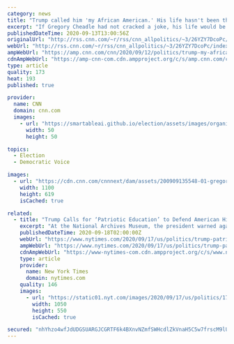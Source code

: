 ```yaml
---
category: news
title: "Trump called him 'my African American.' His life hasn't been the same since"
excerpt: "If Gregory Cheadle had not cracked a joke, his life would be a lot less complicated today. If Gregory Cheadle had not cracked a joke, his life would be a lot less complicated today. Hear how his life was transformed after Trump called him \"My African-American.\"\n    \n"
publishedDateTime: 2020-09-13T13:00:56Z
originalUrl: "http://rss.cnn.com/~r/rss/cnn_allpolitics/~3/26YZY7DcoPc/index.html"
webUrl: "http://rss.cnn.com/~r/rss/cnn_allpolitics/~3/26YZY7DcoPc/index.html"
ampWebUrl: "https://amp.cnn.com/cnn/2020/09/12/politics/trump-my-african-american-cheadle-rally-blake/index.html"
cdnAmpWebUrl: "https://amp-cnn-com.cdn.ampproject.org/c/s/amp.cnn.com/cnn/2020/09/12/politics/trump-my-african-american-cheadle-rally-blake/index.html"
type: article
quality: 173
heat: 193
published: true

provider:
  name: CNN
  domain: cnn.com
  images:
    - url: "https://smartableai.github.io/election/assets/images/organizations/cnn.com-50x50.jpg"
      width: 50
      height: 50

topics:
  - Election
  - Democratic Voice

images:
  - url: "https://cdn.cnn.com/cnnnext/dam/assets/200909135548-01-gregory-cheadle-june-2016-super-tease.jpg"
    width: 1100
    height: 619
    isCached: true

related:
  - title: "Trump Calls for ‘Patriotic Education’ to Defend American History From the Left"
    excerpt: "At the National Archives Museum, the president warned against a “radical movement” that has emerged from “decades of left-wing indoctrination in our schools.”"
    publishedDateTime: 2020-09-18T02:00:00Z
    webUrl: "https://www.nytimes.com/2020/09/17/us/politics/trump-patriotic-education.html"
    ampWebUrl: "https://www.nytimes.com/2020/09/17/us/politics/trump-patriotic-education.amp.html"
    cdnAmpWebUrl: "https://www-nytimes-com.cdn.ampproject.org/c/s/www.nytimes.com/2020/09/17/us/politics/trump-patriotic-education.amp.html"
    type: article
    provider:
      name: New York Times
      domain: nytimes.com
    quality: 146
    images:
      - url: "https://static01.nyt.com/images/2020/09/17/us/politics/17dc-trump/17dc-trump-facebookJumbo.jpg"
        width: 1050
        height: 550
        isCached: true

secured: "nhYhzo4wfJdUDGSUARGJCGRTF6k4BXnvNZmfSWHcdlZkVnaH5C5w7frscM9lUcuQ8mJsiUhQ9UZyM8sPqK5nvqIRXxkXuyGbBt6XOP6dSAnzRlLi9EgfUhJwCyVTaGlb7Ft9qcXoKY1BXsm+fROKYzQpRLSjia1BZfyYmZwf/wxheN2rq/ztt8xDpqSFVuY19Nw8svbIaSQgU/iAiioY1HQ2MN5A1B2HqcSptuQWfqHVAwAplt5NFK8my4q7iRA8dlV1ihV5d+y6Vs+9vAYG40jDs0BJq4pPEq583d4b752AifCsxgDgy/qh81Zn1Qu2hGliz6chg/4L+N8dEmkap2UEZ+VXTuPJOprnQdqWuTc=;OGfWA67aK9xR3QpC+zSRqQ=="
---
```


